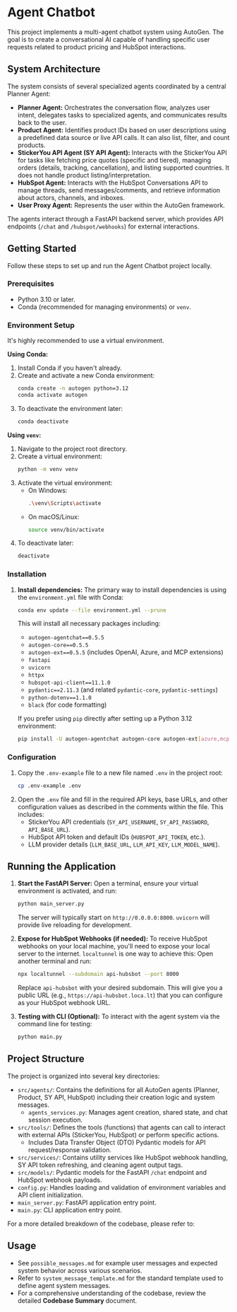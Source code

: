 # Agent Chatbot

This project implements a multi-agent chatbot system using AutoGen. The goal is to create a conversational AI capable of handling specific user requests related to product pricing and HubSpot interactions.

## System Architecture

The system consists of several specialized agents coordinated by a central Planner Agent:

- **Planner Agent:** Orchestrates the conversation flow, analyzes user intent, delegates tasks to specialized agents, and communicates results back to the user.
- **Product Agent:** Identifies product IDs based on user descriptions using a predefined data source or live API calls. It can also list, filter, and count products.
- **StickerYou API Agent (SY API Agent):** Interacts with the StickerYou API for tasks like fetching price quotes (specific and tiered), managing orders (details, tracking, cancellation), and listing supported countries. It does not handle product listing/interpretation.
- **HubSpot Agent:** Interacts with the HubSpot Conversations API to manage threads, send messages/comments, and retrieve information about actors, channels, and inboxes.
- **User Proxy Agent:** Represents the user within the AutoGen framework.

The agents interact through a FastAPI backend server, which provides API endpoints (`/chat` and `/hubspot/webhooks`) for external interactions.

## Getting Started

Follow these steps to set up and run the Agent Chatbot project locally.

### Prerequisites

*   Python 3.10 or later.
*   Conda (recommended for managing environments) or `venv`.

### Environment Setup

It's highly recommended to use a virtual environment.

**Using Conda:**

1.  Install Conda if you haven't already.
2.  Create and activate a new Conda environment:
    ```bash
    conda create -n autogen python=3.12
    conda activate autogen
    ```
3.  To deactivate the environment later:
    ```bash
    conda deactivate
    ```

**Using `venv`:**

1.  Navigate to the project root directory.
2.  Create a virtual environment:
    ```bash
    python -m venv venv
    ```
3.  Activate the virtual environment:
    *   On Windows:
        ```bash
        .\venv\Scripts\activate
        ```
    *   On macOS/Linux:
        ```bash
        source venv/bin/activate
        ```
4.  To deactivate later:
    ```bash
    deactivate
    ```

### Installation

1.  **Install dependencies:**
    The primary way to install dependencies is using the `environment.yml` file with Conda:
    ```bash
    conda env update --file environment.yml --prune
    ```
    This will install all necessary packages including:
    *   `autogen-agentchat==0.5.5`
    *   `autogen-core==0.5.5`
    *   `autogen-ext==0.5.5` (includes OpenAI, Azure, and MCP extensions)
    *   `fastapi`
    *   `uvicorn`
    *   `httpx`
    *   `hubspot-api-client==11.1.0`
    *   `pydantic==2.11.3` (and related `pydantic-core`, `pydantic-settings`)
    *   `python-dotenv==1.1.0`
    *   `black` (for code formatting)

    If you prefer using `pip` directly after setting up a Python 3.12 environment:
    ```bash
    pip install -U autogen-agentchat autogen-core autogen-ext[azure,mcp,openai] fastapi uvicorn httpx hubspot-api-client pydantic python-dotenv black
    ```

### Configuration

1.  Copy the `.env-example` file to a new file named `.env` in the project root:
    ```bash
    cp .env-example .env
    ```
2.  Open the `.env` file and fill in the required API keys, base URLs, and other configuration values as described in the comments within the file. This includes:
    *   StickerYou API credentials (`SY_API_USERNAME`, `SY_API_PASSWORD`, `API_BASE_URL`).
    *   HubSpot API token and default IDs (`HUBSPOT_API_TOKEN`, etc.).
    *   LLM provider details (`LLM_BASE_URL`, `LLM_API_KEY`, `LLM_MODEL_NAME`).

## Running the Application

1.  **Start the FastAPI Server:**
    Open a terminal, ensure your virtual environment is activated, and run:
    ```bash
    python main_server.py
    ```
    The server will typically start on `http://0.0.0.0:8000`. `uvicorn` will provide live reloading for development.

2.  **Expose for HubSpot Webhooks (if needed):**
    To receive HubSpot webhooks on your local machine, you'll need to expose your local server to the internet. `localtunnel` is one way to achieve this:
    Open another terminal and run:
    ```bash
    npx localtunnel --subdomain api-hubsbot --port 8000
    ```
    Replace `api-hubsbot` with your desired subdomain. This will give you a public URL (e.g., `https://api-hubsbot.loca.lt`) that you can configure as your HubSpot webhook URL.

3.  **Testing with CLI (Optional):**
    To interact with the agent system via the command line for testing:
    ```bash
    python main.py
    ```

## Project Structure

The project is organized into several key directories:
*   `src/agents/`: Contains the definitions for all AutoGen agents (Planner, Product, SY API, HubSpot) including their creation logic and system messages.
    *   `agents_services.py`: Manages agent creation, shared state, and chat session execution.
*   `src/tools/`: Defines the tools (functions) that agents can call to interact with external APIs (StickerYou, HubSpot) or perform specific actions.
    *   Includes Data Transfer Object (DTO) Pydantic models for API request/response validation.
*   `src/services/`: Contains utility services like HubSpot webhook handling, SY API token refreshing, and cleaning agent output tags.
*   `src/models/`: Pydantic models for the FastAPI `/chat` endpoint and HubSpot webhook payloads.
*   `config.py`: Handles loading and validation of environment variables and API client initialization.
*   `main_server.py`: FastAPI application entry point.
*   `main.py`: CLI application entry point.

For a more detailed breakdown of the codebase, please refer to: 

## Usage

- See `possible_messages.md` for example user messages and expected system behavior across various scenarios.
- Refer to `system_message_template.md` for the standard template used to define agent system messages.
- For a comprehensive understanding of the codebase, review the detailed **Codebase Summary** document.
